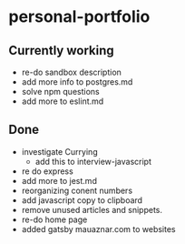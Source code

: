 # personal-portfolio


## Currently working

* re-do sandbox description
* add more info to postgres.md
* solve npm questions
* add more to eslint.md

  

## Done

* investigate Currying
  * add this to interview-javascript
* re do express
* add more to jest.md
* reorganizing conent numbers
* add javascript copy to clipboard
* remove unused articles and snippets.
* re-do home page
* added gatsby mauaznar.com to websites

